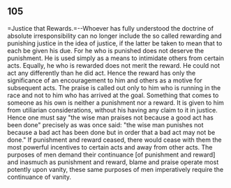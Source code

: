 ## 105

=Justice that Rewards.=--Whoever has fully understood the doctrine of
absolute irresponsibility can no longer include the so called rewarding
and punishing justice in the idea of justice, if the latter be taken to
mean that to each be given his due. For he who is punished does not
deserve the punishment. He is used simply as a means to intimidate
others from certain acts. Equally, he who is rewarded does not merit the
reward. He could not act any differently than he did act. Hence the
reward has only the significance of an encouragement to him and others
as a motive for subsequent acts. The praise is called out only to him
who is running in the race and not to him who has arrived at the goal.
Something that comes to someone as his own is neither a punishment nor a
reward. It is given to him from utiliarian considerations, without his
having any claim to it in justice. Hence one must say "the wise man
praises not because a good act has been done" precisely as was once
said: "the wise man punishes not because a bad act has been done but in
order that a bad act may not be done." If punishment and reward ceased,
there would cease with them the most powerful incentives to certain acts
and away from other acts. The purposes of men demand their continuance
[of punishment and reward] and inasmuch as punishment and reward, blame
and praise operate most potently upon vanity, these same purposes of men
imperatively require the continuance of vanity.


